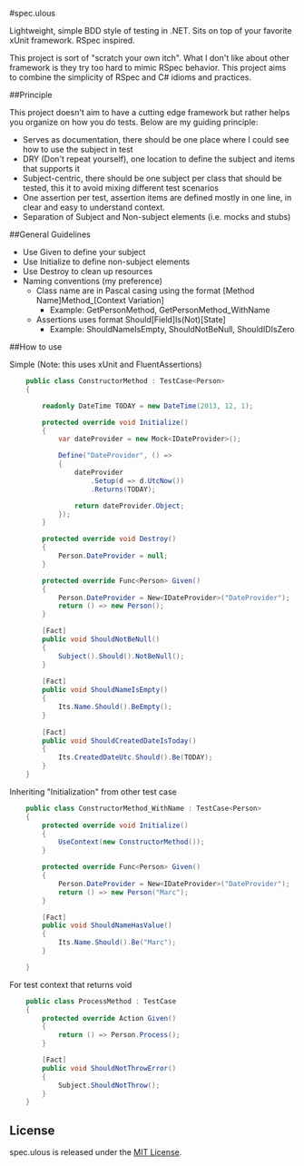 #spec.ulous

Lightweight, simple BDD style of testing in .NET. Sits on top of your favorite xUnit framework. RSpec inspired.

This project is sort of "scratch your own itch". What I don't like about other framework is they try too hard to mimic RSpec behavior. This project aims to combine the simplicity of RSpec and C# idioms and practices.

##Principle

This project doesn't aim to have a cutting edge framework but rather helps you organize on how you do tests. Below are my guiding principle:

* Serves as documentation, there should be one place where I could see how to use the subject in test
* DRY (Don't repeat yourself), one location to define the subject and items that supports it
* Subject-centric, there should be one subject per class that should be tested, this it to avoid mixing different test scenarios
* One assertion per test, assertion items are defined mostly in one line, in clear and easy to understand context.
* Separation of Subject and Non-subject elements (i.e. mocks and stubs)

##General Guidelines

* Use Given to define your subject
* Use Initialize to define non-subject elements
* Use Destroy to clean up resources
* Naming conventions (my preference)
    * Class name are in Pascal casing using the format [Method Name]Method_[Context Variation]
        * Example: GetPersonMethod, GetPersonMethod_WithName
    * Assertions uses format Should[Field]Is(Not)[State]
        * Example: ShouldNameIsEmpty, ShouldNotBeNull, ShouldIDIsZero

##How to use

Simple (Note: this uses xUnit and FluentAssertions)
```c#
    public class ConstructorMethod : TestCase<Person>
    {

        readonly DateTime TODAY = new DateTime(2013, 12, 1);

        protected override void Initialize()
        {
            var dateProvider = new Mock<IDateProvider>();

            Define("DateProvider", () =>
            {
                dateProvider
                    .Setup(d => d.UtcNow())
                    .Returns(TODAY);

                return dateProvider.Object;
            });
        }

        protected override void Destroy()
        {
            Person.DateProvider = null;
        }

        protected override Func<Person> Given()
        {
            Person.DateProvider = New<IDateProvider>("DateProvider");
            return () => new Person();
        }

        [Fact]
        public void ShouldNotBeNull()
        {
            Subject().Should().NotBeNull();
        }
        
        [Fact]
        public void ShouldNameIsEmpty()
        {
            Its.Name.Should().BeEmpty();
        }
        
        [Fact]
        public void ShouldCreatedDateIsToday()
        {
            Its.CreatedDateUtc.Should().Be(TODAY);
        }
    }

```
Inheriting "Initialization" from other test case
```c#
    public class ConstructorMethod_WithName : TestCase<Person>
    {
        protected override void Initialize()
        {
            UseContext(new ConstructorMethod());
        }

        protected override Func<Person> Given()
        {
            Person.DateProvider = New<IDateProvider>("DateProvider");
            return () => new Person("Marc");
        }

        [Fact]
        public void ShouldNameHasValue()
        {
            Its.Name.Should().Be("Marc");
        }

    }
```
For test context that returns void
```c#
    public class ProcessMethod : TestCase
    {
        protected override Action Given()
        {
            return () => Person.Process();
        }

        [Fact]
        public void ShouldNotThrowError()
        {
            Subject.ShouldNotThrow();
        }
    }
```

## License
spec.ulous is released under the [MIT License](http://www.opensource.org/licenses/MIT).

